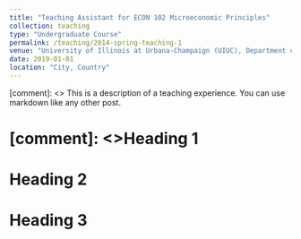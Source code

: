 ```yaml
---
title: "Teaching Assistant for ECON 102 Microeconomic Principles"
collection: teaching
type: "Undergraduate Course"
permalink: /teaching/2014-spring-teaching-1
venue: "University of Illinois at Urbana-Champaign (UIUC), Department of Economics"
date: 2019-01-01
location: "City, Country"
---
```


[comment]: <> This is a description of a teaching experience. You can use markdown like any other post.



[comment]: <>Heading 1
======

Heading 2
======

Heading 3
======